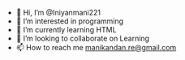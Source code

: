 - 👋 Hi, I’m @Iniyanmani221
- 👀 I’m interested in programming
- 🌱 I’m currently learning HTML
- 💞️ I’m looking to collaborate on Learning
- 📫 How to reach me manikandan.re@gmail.com

<!---
Iniyanmani221/Iniyanmani221 is a ✨ special ✨ repository because its `README.md` (this file) appears on your GitHub profile.
You can click the Preview link to take a look at your changes.
--->
